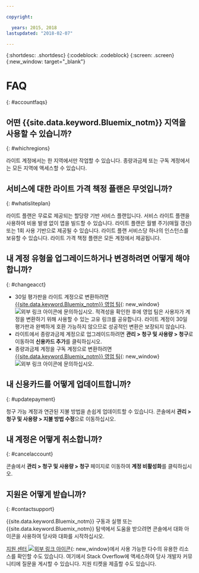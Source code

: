 ```yaml
---

copyright:

  years: 2015, 2018
lastupdated: "2018-02-07"

---
```


{:shortdesc: .shortdesc}
{:codeblock: .codeblock}
{:screen: .screen}
{:new_window: target="_blank"}

# FAQ
{: #accountfaqs} 

## 어떤 {{site.data.keyword.Bluemix_notm}} 지역을 사용할 수 있습니까?
{: #whichregions}

라이트 계정에서는 한 지역에서만 작업할 수 있습니다. 종량과금제 또는 구독 계정에서는 모든 지역에 액세스할 수 있습니다. 

## 서비스에 대한 라이트 가격 책정 플랜은 무엇입니까?
{: #whatisliteplan}

라이트 플랜은 무료로 제공되는 할당량 기반 서비스 플랜입니다. 서비스 라이트 플랜을 사용하여 비용 발생 없이 앱을 빌드할 수 있습니다. 라이트 플랜은 월별 주기(매월 갱신) 또는 1회 사용 기반으로 제공될 수 있습니다. 라이트 플랜 서비스당 하나의 인스턴스를 보유할 수 있습니다. 라이트 가격 책정 플랜은 모든 계정에서 제공됩니다.

## 내 계정 유형을 업그레이드하거나 변경하려면 어떻게 해야 합니까?
{: #changeacct}

* 30일 평가판을 라이트 계정으로 변환하려면 [{{site.data.keyword.Bluemix_notm}} 영업 팀](https://www.ibm.com/cloud-computing/bluemix/contact-us){: new_window} ![외부 링크 아이콘](../icons/launch-glyph.svg)에 문의하십시오. 적격성을 확인한 후에 영업 팀은 사용자가 계정을 변환하기 위해 사용할 수 있는 고유 링크를 공유합니다. 라이트 계정이 30일 평가판과 완벽하게 호환 가능하지 않으므로 성공적인 변환은 보장되지 않습니다.   
* 라이트에서 종량과금제 계정으로 업그레이드하려면 **관리 > 청구 및 사용량 > 청구**로 이동하여 **신용카드 추가**를 클릭하십시오. 
* 종량과금제 계정을 구독 계정으로 변환하려면 [{{site.data.keyword.Bluemix_notm}} 영업 팀](https://www.ibm.com/cloud-computing/bluemix/contact-us){: new_window} ![외부 링크 아이콘](../icons/launch-glyph.svg)에 문의하십시오. 

## 내 신용카드를 어떻게 업데이트합니까?
{: #updatepayment}

청구 가능 계정과 연관된 지불 방법을 손쉽게 업데이트할 수 있습니다. 콘솔에서 **관리 > 청구 및 사용량 > 지불 방법 수정**으로 이동하십시오.  

## 내 계정은 어떻게 취소합니까?
{: #cancelaccount}

콘솔에서 **관리 > 청구 및 사용량 > 청구** 페이지로 이동하여 **계정 비활성화**를 클릭하십시오.

## 지원은 어떻게 받습니까?
{: #contactsupport}

{{site.data.keyword.Bluemix_notm}} 구동과 실행 또는 {{site.data.keyword.Bluemix_notm}} 탐색에서 도움을 받으려면 콘솔에서 대화 아이콘을 사용하여 당사와 대화를 시작하십시오. 

[지원 센터 ![외부 링크 아이콘](../icons/launch-glyph.svg)](https://console.bluemix.net/unifiedsupport/supportcenter){: new_window}에서 사용 가능한 다수의 유용한 리소스를 확인할 수도 있습니다. 여기에서 Stack Overflow에 액세스하여 당사 개발자 커뮤니티에 질문을 게시할 수 있습니다. 지원 티켓을 제출할 수도 있습니다. 

